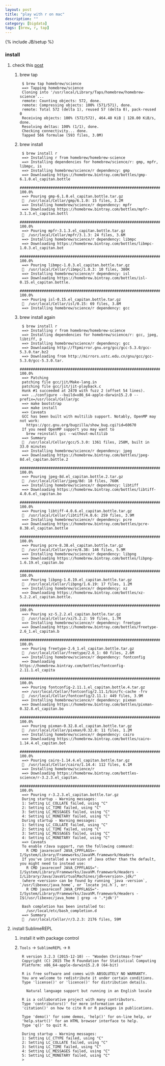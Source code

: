 ```yaml
---
layout: post
title: "play with r on mac"
description: ""
category: [bigdata]
tags: [brew, r, tap]
---
```

{% include JB/setup %}


### install

1. check this [post](http://stackoverflow.com/questions/20457290/installing-r-with-homebrew)

    1. brew tap

            $ brew tap homebrew/science
            ==> Tapping homebrew/science
            Cloning into '/usr/local/Library/Taps/homebrew/homebrew-science'...
            remote: Counting objects: 572, done.
            remote: Compressing objects: 100% (571/571), done.
            remote: Total 572 (delta 1), reused 57 (delta 0), pack-reused 0
            Receiving objects: 100% (572/572), 464.48 KiB | 128.00 KiB/s, done.
            Resolving deltas: 100% (1/1), done.
            Checking connectivity... done.
            Tapped 566 formulae (593 files, 3.0M)

    1. brew install

            $ brew install r
            ==> Installing r from homebrew/homebrew-science
            ==> Installing dependencies for homebrew/science/r: gmp, mpfr, libmpc, is
            ==> Installing homebrew/science/r dependency: gmp
            ==> Downloading https://homebrew.bintray.com/bottles/gmp-6.1.0.el_capitan.bottle
            ######################################################################## 100.0%
            ==> Pouring gmp-6.1.0.el_capitan.bottle.tar.gz
            🍺  /usr/local/Cellar/gmp/6.1.0: 15 files, 3.2M
            ==> Installing homebrew/science/r dependency: mpfr
            ==> Downloading https://homebrew.bintray.com/bottles/mpfr-3.1.3.el_capitan.bottl
            ######################################################################## 100.0%
            ==> Pouring mpfr-3.1.3.el_capitan.bottle.tar.gz
            🍺  /usr/local/Cellar/mpfr/3.1.3: 24 files, 3.6M
            ==> Installing homebrew/science/r dependency: libmpc
            ==> Downloading https://homebrew.bintray.com/bottles/libmpc-1.0.3.el_capitan.bot
            ######################################################################## 100.0%
            ==> Pouring libmpc-1.0.3.el_capitan.bottle.tar.gz
            🍺  /usr/local/Cellar/libmpc/1.0.3: 10 files, 380K
            ==> Installing homebrew/science/r dependency: isl
            ==> Downloading https://homebrew.bintray.com/bottles/isl-0.15.el_capitan.bottle.
            ######################################################################## 100.0%
            ==> Pouring isl-0.15.el_capitan.bottle.tar.gz
            🍺  /usr/local/Cellar/isl/0.15: 69 files, 3.8M
            ==> Installing homebrew/science/r dependency: gcc

    1. brew install again

            $ brew install r
            ==> Installing r from homebrew/homebrew-science
            ==> Installing dependencies for homebrew/science/r: gcc, jpeg, libtiff, p
            ==> Installing homebrew/science/r dependency: gcc
            ==> Downloading http://ftpmirror.gnu.org/gcc/gcc-5.3.0/gcc-5.3.0.tar.bz2
            ==> Downloading from http://mirrors.ustc.edu.cn/gnu/gcc/gcc-5.3.0/gcc-5.3.0.tar.
            ######################################################################## 100.0%
            ==> Patching
            patching file gcc/jit/Make-lang.in
            patching file gcc/jit/jit-playback.c
            Hunk #1 succeeded at 2470 with fuzz 2 (offset 54 lines).
            ==> ../configure --build=x86_64-apple-darwin15.2.0 --prefix=/usr/local/Cellar/gc
            ==> make bootstrap
            ==> make install
            ==> Caveats
            GCC has been built with multilib support. Notably, OpenMP may not work:
              https://gcc.gnu.org/bugzilla/show_bug.cgi?id=60670
            If you need OpenMP support you may want to
              brew reinstall gcc --without-multilib
            ==> Summary
            🍺  /usr/local/Cellar/gcc/5.3.0: 1361 files, 258M, built in 33.0 minutes
            ==> Installing homebrew/science/r dependency: jpeg
            ==> Downloading https://homebrew.bintray.com/bottles/jpeg-8d.el_capitan.bottle.2
            ######################################################################## 100.0%
            ==> Pouring jpeg-8d.el_capitan.bottle.2.tar.gz
            🍺  /usr/local/Cellar/jpeg/8d: 18 files, 760K
            ==> Installing homebrew/science/r dependency: libtiff
            ==> Downloading https://homebrew.bintray.com/bottles/libtiff-4.0.6.el_capitan.bo
            ######################################################################## 100.0%
            ==> Pouring libtiff-4.0.6.el_capitan.bottle.tar.gz
            🍺  /usr/local/Cellar/libtiff/4.0.6: 259 files, 3.9M
            ==> Installing homebrew/science/r dependency: pcre
            ==> Downloading https://homebrew.bintray.com/bottles/pcre-8.38.el_capitan.bottle
            ######################################################################## 100.0%
            ==> Pouring pcre-8.38.el_capitan.bottle.tar.gz
            🍺  /usr/local/Cellar/pcre/8.38: 146 files, 5.9M
            ==> Installing homebrew/science/r dependency: libpng
            ==> Downloading https://homebrew.bintray.com/bottles/libpng-1.6.19.el_capitan.bo
            ######################################################################## 100.0%
            ==> Pouring libpng-1.6.19.el_capitan.bottle.tar.gz
            🍺  /usr/local/Cellar/libpng/1.6.19: 17 files, 1.2M
            ==> Installing homebrew/science/r dependency: xz
            ==> Downloading https://homebrew.bintray.com/bottles/xz-5.2.2.el_capitan.bottle.
            ######################################################################## 100.0%
            ==> Pouring xz-5.2.2.el_capitan.bottle.tar.gz
            🍺  /usr/local/Cellar/xz/5.2.2: 59 files, 1.7M
            ==> Installing homebrew/science/r dependency: freetype
            ==> Downloading https://homebrew.bintray.com/bottles/freetype-2.6_1.el_capitan.b
            ######################################################################## 100.0%
            ==> Pouring freetype-2.6_1.el_capitan.bottle.tar.gz
            🍺  /usr/local/Cellar/freetype/2.6_1: 60 files, 2.6M
            ==> Installing homebrew/science/r dependency: fontconfig
            ==> Downloading https://homebrew.bintray.com/bottles/fontconfig-2.11.1.el_capita
            ######################################################################## 100.0%
            ==> Pouring fontconfig-2.11.1.el_capitan.bottle.4.tar.gz
            ==> /usr/local/Cellar/fontconfig/2.11.1/bin/fc-cache -frv
            🍺  /usr/local/Cellar/fontconfig/2.11.1: 449 files, 3.9M
            ==> Installing homebrew/science/r dependency: pixman
            ==> Downloading https://homebrew.bintray.com/bottles/pixman-0.32.8.el_capitan.bo
            ######################################################################## 100.0%
            ==> Pouring pixman-0.32.8.el_capitan.bottle.tar.gz
            🍺  /usr/local/Cellar/pixman/0.32.8: 11 files, 1.2M
            ==> Installing homebrew/science/r dependency: cairo
            ==> Downloading https://homebrew.bintray.com/bottles/cairo-1.14.4.el_capitan.bot
            ######################################################################## 100.0%
            ==> Pouring cairo-1.14.4.el_capitan.bottle.tar.gz
            🍺  /usr/local/Cellar/cairo/1.14.4: 112 files, 6.1M
            ==> Installing homebrew/science/r
            ==> Downloading https://homebrew.bintray.com/bottles-science/r-3.2.3.el_capitan.
            ######################################################################## 100.0%
            ==> Pouring r-3.2.3.el_capitan.bottle.tar.gz
            During startup - Warning messages:
            1: Setting LC_COLLATE failed, using "C" 
            2: Setting LC_TIME failed, using "C" 
            3: Setting LC_MESSAGES failed, using "C" 
            4: Setting LC_MONETARY failed, using "C" 
            During startup - Warning messages:
            1: Setting LC_COLLATE failed, using "C" 
            2: Setting LC_TIME failed, using "C" 
            3: Setting LC_MESSAGES failed, using "C" 
            4: Setting LC_MONETARY failed, using "C" 
            ==> Caveats
            To enable rJava support, run the following command:
              R CMD javareconf JAVA_CPPFLAGS=-I/System/Library/Frameworks/JavaVM.framework/Headers
            If you've installed a version of Java other than the default, you might need to instead use:
              R CMD javareconf JAVA_CPPFLAGS="-I/System/Library/Frameworks/JavaVM.framework/Headers -I/Library/Java/JavaVirtualMachines/jdk<version>.jdk/"
            (where <version> can be found by running `java -version`, `/usr/libexec/java_home`, or `locate jni.h`), or:
              R CMD javareconf JAVA_CPPFLAGS="-I/System/Library/Frameworks/JavaVM.framework/Headers -I$(/usr/libexec/java_home | grep -o '.*jdk')"

            Bash completion has been installed to:
              /usr/local/etc/bash_completion.d
            ==> Summary
            🍺  /usr/local/Cellar/r/3.2.3: 2176 files, 59M

1. install SublimeREPL

    1. install it with package control

    1. `Tools` -> `SublimeREPL` -> `R`

            R version 3.2.3 (2015-12-10) -- "Wooden Christmas-Tree"
            Copyright (C) 2015 The R Foundation for Statistical Computing
            Platform: x86_64-apple-darwin15.2.0 (64-bit)

            R is free software and comes with ABSOLUTELY NO WARRANTY.
            You are welcome to redistribute it under certain conditions.
            Type 'license()' or 'licence()' for distribution details.

              Natural language support but running in an English locale

            R is a collaborative project with many contributors.
            Type 'contributors()' for more information and
            'citation()' on how to cite R or R packages in publications.

            Type 'demo()' for some demos, 'help()' for on-line help, or
            'help.start()' for an HTML browser interface to help.
            Type 'q()' to quit R.

            During startup - Warning messages:
            1: Setting LC_CTYPE failed, using "C" 
            2: Setting LC_COLLATE failed, using "C" 
            3: Setting LC_TIME failed, using "C" 
            4: Setting LC_MESSAGES failed, using "C" 
            5: Setting LC_MONETARY failed, using "C" 
            > 
